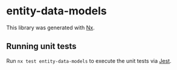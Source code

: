 <!-- # api-interfaces

This library was generated with [Nx](https://nx.dev).

## Running lint

Run `nx lint api-interfaces` to execute the lint via [ESLint](https://eslint.org/).
 -->

 # entity-data-models

This library was generated with [Nx](https://nx.dev).

## Running unit tests

Run `nx test entity-data-models` to execute the unit tests via [Jest](https://jestjs.io).
